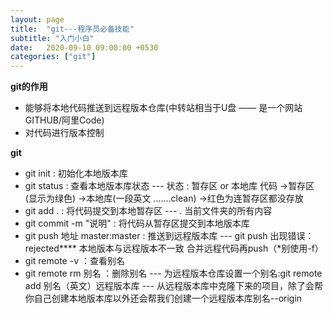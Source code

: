 ```yaml
---
layout: page
title:  "git---程序员必备技能"
subtitle: "入门小白"
date:   2020-09-10 09:00:00 +0530
categories: ["git"]
---
```


**git的作用**
 - 能够将本地代码推送到远程版本仓库(中转站相当于U盘 —— 是一个网站 GITHUB/阿里Code)
 - 对代码进行版本控制


**git**
 - git init : 初始化本地版本库
 - git status : 查看本地版本库状态
  --- 状态 : 暂存区 or 本地库
      代码 ->暂存区(显示为绿色)
           ->本地库(一段英文 .......clean)
           ->红色为连暂存区都没存放
 - git add . : 将代码提交到本地暂存区
  --- . 当前文件夹的所有内容 
 - git commit -m "说明" : 将代码从暂存区提交到本地版本库
 - git push 地址 master:master : 推送到远程版本库
  --- git push 出现错误：rejected****
      本地版本与远程版本不一致
      合并远程代码再push（*别使用-f）
 - git remote -v ：查看别名
 - git remote rm   别名 ：删除别名
  --- 为远程版本仓库设置一个别名:git remote add 别名（英文）远程版本库
  --- 从远程版本库中克隆下来的项目，除了会帮你自己创建本地版本库以外还会帮我们创建一个远程版本库别名--origin